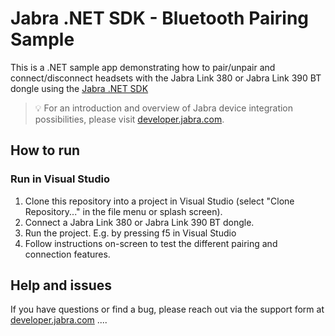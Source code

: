 ﻿# Jabra .NET SDK - Bluetooth Pairing Sample

This is a .NET sample app demonstrating how to pair/unpair and connect/disconnect headsets with the Jabra Link 380 or Jabra Link 390 BT dongle using the [Jabra .NET SDK](http://developer.jabra.com/sdks-and-tools/dotnet)

> 💡 For an introduction and overview of Jabra device integration possibilities, please visit [developer.jabra.com](https://developer.jabra.com).

## How to run

### Run in Visual Studio

1. Clone this repository into a project in Visual Studio (select "Clone Repository..." in the file menu or splash screen).
1. Connect a Jabra Link 380 or Jabra Link 390 BT dongle.
1. Run the project. E.g. by pressing f5 in Visual Studio
1. Follow instructions on-screen to test the different pairing and connection features.

## Help and issues

If you have questions or find a bug, please reach out via the support form at [developer.jabra.com](https://developer.jabra.com/support)
....